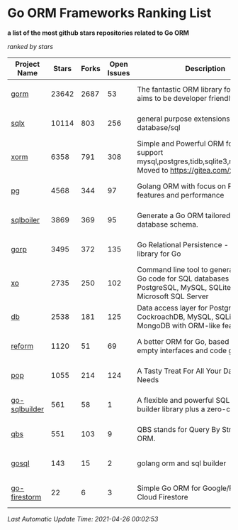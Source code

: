 Go ORM Frameworks Ranking List
==========

**a list of the most github stars repositories related to Go ORM**

*ranked by stars*

| Project Name | Stars | Forks | Open Issues | Description | Last Commit |
| ------------ | ----- | ----- | ----------- | ----------- | ----------- |
| [gorm](https://github.com/go-gorm/gorm) | 23642 | 2687 | 53 | The fantastic ORM library for Golang, aims to be developer friendly | 2021-04-22 05:12:15 |
| [sqlx](https://github.com/jmoiron/sqlx) | 10114 | 803 | 256 | general purpose extensions to golang's database/sql | 2021-04-09 01:03:40 |
| [xorm](https://github.com/go-xorm/xorm) | 6358 | 791 | 308 | Simple and Powerful ORM for Go, support mysql,postgres,tidb,sqlite3,mssql,oracle, Moved to https://gitea.com/xorm/xorm | 2019-10-15 07:03:49 |
| [pg](https://github.com/go-pg/pg) | 4568 | 344 | 97 | Golang ORM with focus on PostgreSQL features and performance | 2021-04-25 09:31:40 |
| [sqlboiler](https://github.com/volatiletech/sqlboiler) | 3869 | 369 | 95 | Generate a Go ORM tailored to your database schema. | 2021-03-14 22:17:39 |
| [gorp](https://github.com/go-gorp/gorp) | 3495 | 372 | 135 | Go Relational Persistence - an ORM-ish library for Go | 2021-03-04 16:05:55 |
| [xo](https://github.com/xo/xo) | 2735 | 250 | 102 | Command line tool to generate idiomatic Go code for SQL databases supporting PostgreSQL, MySQL, SQLite, Oracle, and Microsoft SQL Server | 2021-04-16 02:50:17 |
| [db](https://github.com/upper/db) | 2538 | 181 | 125 | Data access layer for PostgreSQL, CockroachDB, MySQL, SQLite and MongoDB with ORM-like features. | 2021-03-21 16:40:12 |
| [reform](https://github.com/go-reform/reform) | 1120 | 51 | 69 | A better ORM for Go, based on non-empty interfaces and code generation. | 2021-04-06 08:18:56 |
| [pop](https://github.com/gobuffalo/pop) | 1055 | 214 | 124 | A Tasty Treat For All Your Database Needs | 2021-01-28 13:12:00 |
| [go-sqlbuilder](https://github.com/huandu/go-sqlbuilder) | 561 | 58 | 1 | A flexible and powerful SQL string builder library plus a zero-config ORM. | 2021-03-27 18:00:54 |
| [qbs](https://github.com/coocood/qbs) | 551 | 103 | 9 | QBS stands for Query By Struct. A Go ORM. | 2017-04-18 01:16:07 |
| [gosql](https://github.com/rushteam/gosql) | 143 | 15 | 2 | golang orm and sql builder | 2020-11-22 00:57:55 |
| [go-firestorm](https://github.com/jschoedt/go-firestorm) | 22 | 6 | 3 | Simple Go ORM for Google/Firebase Cloud Firestore | 2020-07-07 16:31:05 |

*Last Automatic Update Time: 2021-04-26 00:02:53*